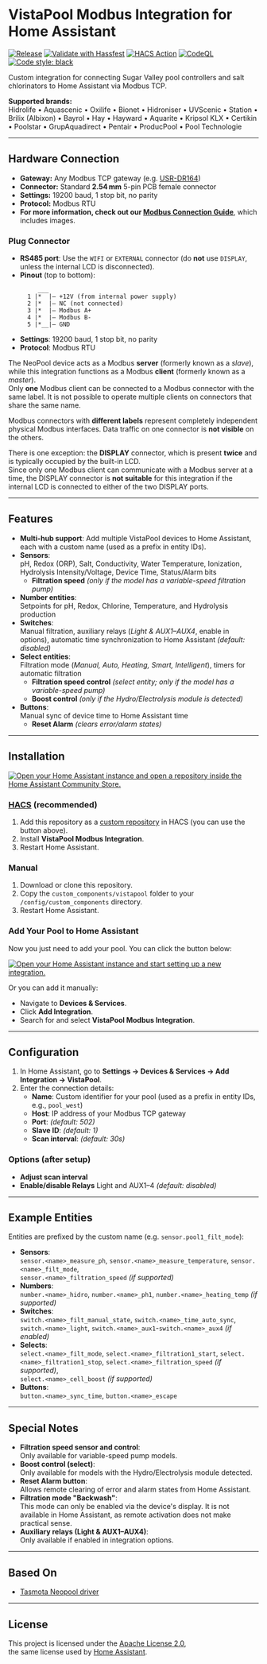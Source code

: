 # VistaPool Modbus Integration for Home Assistant

[![Release](https://github.com/svasek/homeassistant-vistapool-modbus/actions/workflows/release.yml/badge.svg)](https://github.com/svasek/homeassistant-vistapool-modbus/actions/workflows/release.yml)
[![Validate with Hassfest](https://github.com/svasek/homeassistant-vistapool-modbus/actions/workflows/hassfest.yml/badge.svg)](https://github.com/svasek/homeassistant-vistapool-modbus/actions/workflows/hassfest.yml)
[![HACS Action](https://github.com/svasek/homeassistant-vistapool-modbus/actions/workflows/validate-hacs.yaml/badge.svg)](https://github.com/svasek/homeassistant-vistapool-modbus/actions/workflows/validate-hacs.yaml)
[![CodeQL](https://github.com/svasek/homeassistant-vistapool-modbus/actions/workflows/github-code-scanning/codeql/badge.svg)](https://github.com/svasek/homeassistant-vistapool-modbus/actions/workflows/github-code-scanning/codeql)
[![Code style: black](https://img.shields.io/badge/code%20style-black-000000.svg)](https://github.com/psf/black)

Custom integration for connecting Sugar Valley pool controllers and salt chlorinators to Home Assistant via Modbus TCP.


**Supported brands:**  
Hidrolife • Aquascenic • Oxilife • Bionet • Hidroniser • UVScenic • Station • Brilix (Albixon) • Bayrol • Hay • Hayward • Aquarite • Kripsol KLX • Certikin • Poolstar • GrupAquadirect • Pentair • ProducPool • Pool Technologie	

---

## Hardware Connection

- **Gateway:** Any Modbus TCP gateway (e.g. [USR-DR164](https://www.pusr.com/products/Serial-to-Dual-Band-WiFi-Converter.html))
- **Connector:** Standard **2.54 mm** 5-pin PCB female connector
- **Settings:** 19200 baud, 1 stop bit, no parity
- **Protocol:** Modbus RTU
- **For more information, check out our [Modbus Connection Guide](docs/modbus-connection-guide.md)**, which includes images.

### Plug Connector

- **RS485 port**: Use the `WIFI` or `EXTERNAL` connector (do **not** use `DISPLAY`, unless the internal LCD is disconnected).
- **Pinout** (top to bottom):
    ```
         ___
      1 |*  |– +12V (from internal power supply)
      2 |*  |– NC (not connected)
      3 |*  |– Modbus A+
      4 |*  |– Modbus B-
      5 |*__|– GND
    ```
- **Settings**: 19200 baud, 1 stop bit, no parity
- **Protocol**: Modbus RTU


The NeoPool device acts as a Modbus **server** (formerly known as a *slave*), while this integration functions as a Modbus **client** (formerly known as a *master*).  
Only **one** Modbus client can be connected to a Modbus connector with the same label. It is not possible to operate multiple clients on connectors that share the same name.

Modbus connectors with **different labels** represent completely independent physical Modbus interfaces. Data traffic on one connector is **not visible** on the others.

There is one exception: the **DISPLAY** connector, which is present **twice** and is typically occupied by the built-in LCD.  
Since only one Modbus client can communicate with a Modbus server at a time, the DISPLAY connector is **not suitable** for this integration if the internal LCD is connected to either of the two DISPLAY ports.


---

## Features

- **Multi-hub support**: Add multiple VistaPool devices to Home Assistant, each with a custom name (used as a prefix in entity IDs).
- **Sensors**:  
  pH, Redox (ORP), Salt, Conductivity, Water Temperature, Ionization, Hydrolysis Intensity/Voltage, Device Time, Status/Alarm bits  
  - **Filtration speed** *(only if the model has a variable-speed filtration pump)*
- **Number entities**:  
  Setpoints for pH, Redox, Chlorine, Temperature, and Hydrolysis production
- **Switches**:  
  Manual filtration, auxiliary relays (*Light & AUX1–AUX4*, enable in options), automatic time synchronization to Home Assistant *(default: disabled)*
- **Select entities**:  
  Filtration mode (*Manual, Auto, Heating, Smart, Intelligent*), timers for automatic filtration  
  - **Filtration speed control** *(select entity; only if the model has a variable-speed pump)*  
  - **Boost control** *(only if the Hydro/Electrolysis module is detected)*
- **Buttons**:  
  Manual sync of device time to Home Assistant time  
  - **Reset Alarm** *(clears error/alarm states)*

---

## Installation

[![Open your Home Assistant instance and open a repository inside the Home Assistant Community Store.](https://my.home-assistant.io/badges/hacs_repository.svg)](https://my.home-assistant.io/redirect/hacs_repository/?owner=svasek&repository=homeassistant-vistapool-modbus&category=Integration)

### [HACS](https://hacs.xyz/) (recommended)

1. Add this repository as a [custom repository](https://hacs.xyz/docs/faq/custom_repositories/) in HACS (you can use the button above).
2. Install **VistaPool Modbus Integration**.
3. Restart Home Assistant.

### Manual

1. Download or clone this repository.
2. Copy the `custom_components/vistapool` folder to your `/config/custom_components` directory.
3. Restart Home Assistant.

### Add Your Pool to Home Assistant

Now you just need to add your pool. You can click the button below:

[![Open your Home Assistant instance and start setting up a new integration.](https://my.home-assistant.io/badges/config_flow_start.svg)](https://my.home-assistant.io/redirect/config_flow_start/?domain=vistapool)

Or you can add it manually:

  - Navigate to **Devices & Services**.
  - Click **Add Integration**.
  - Search for and select **VistaPool Modbus Integration**.

---

## Configuration

1. In Home Assistant, go to **Settings → Devices & Services → Add Integration → VistaPool**.
2. Enter the connection details:
    - **Name**: Custom identifier for your pool (used as a prefix in entity IDs, e.g., `pool_west`)
    - **Host**: IP address of your Modbus TCP gateway
    - **Port**: *(default: 502)*
    - **Slave ID**: *(default: 1)*
    - **Scan interval**: *(default: 30s)*

### Options (after setup)

- **Adjust scan interval**
- **Enable/disable Relays** Light and AUX1–4 *(default: disabled)*

---

## Example Entities

Entities are prefixed by the custom name (e.g. `sensor.pool1_filt_mode`):

- **Sensors**:  
  `sensor.<name>_measure_ph`, `sensor.<name>_measure_temperature`, `sensor.<name>_filt_mode`,  
  `sensor.<name>_filtration_speed` *(if supported)*
- **Numbers**:  
  `number.<name>_hidro`, `number.<name>_ph1`, 
  `number.<name>_heating_temp` *(if supported)*
- **Switches**:  
  `switch.<name>_filt_manual_state`, `switch.<name>_time_auto_sync`,
  `switch.<name>_light`, `switch.<name>_aux1`-`switch.<name>_aux4`   *(if enabled)*
- **Selects**:  
  `select.<name>_filt_mode`, `select.<name>_filtration1_start`, `select.<name>_filtration1_stop`,
  `select.<name>_filtration_speed` *(if supported)*,  
  `select.<name>_cell_boost` *(if supported)*
- **Buttons**:  
  `button.<name>_sync_time`, `button.<name>_escape`

---

## Special Notes

- **Filtration speed sensor and control**:  
  Only available for variable-speed pump models.
- **Boost control (select)**:  
  Only available for models with the Hydro/Electrolysis module detected.
- **Reset Alarm button**:  
  Allows remote clearing of error and alarm states from Home Assistant.
- **Filtration mode "Backwash"**:  
  This mode can only be enabled via the device's display. It is not available in Home Assistant, as remote activation does not make practical sense.
- **Auxiliary relays (Light & AUX1–AUX4)**:  
  Only available if enabled in integration options.


---

## Based On

- [Tasmota Neopool driver](https://github.com/arendst/Tasmota/blob/master/tasmota/tasmota_xsns_sensor/xsns_83_neopool.ino)

---

## License

This project is licensed under the [Apache License 2.0](https://choosealicense.com/licenses/apache-2.0/),  
the same license used by [Home Assistant](https://www.home-assistant.io/developers/license/).
